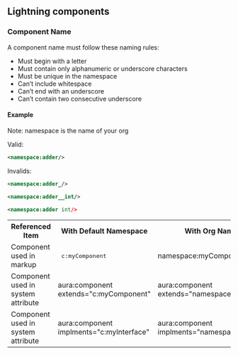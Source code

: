 ## Lightning components


### Component Name

A component name must follow these naming rules:

- Must begin with a letter
- Must contain only alphanumeric or underscore characters
- Must be unique in the namespace
- Can’t include whitespace
- Can’t end with an underscore
- Can’t contain two consecutive underscore

#### Example

Note: namespace is the name of your org


Valid:

```xml
<namespace:adder/>
```

Invalids:

```xml
<namespace:adder_/>

<namespace:adder__int/>

<namespace:adder int/>


```

<table>

 <tr>
   <th>Referenced Item</th>
   <th>With Default Namespace</th>
   <th>With Org Namespace</th>
 </tr>

 <tr>
   <td>Component used in markup	</td>
   <td><pre> c:myComponent</pre>  </td>
   <td> namespace:myComponent </td>
 </tr>

 <tr>
   <td>Component used in system attribute	</td>
   <td> aura:component extends="c:myComponent" </td>
    <td> aura:component extends="namespace:myComponent"</td>
 </tr>

 <tr>
   <td>Component used in system attribute	</td>
   <td> aura:component implments="c:myInterface" </td>
    <td> aura:component implments="namespace:myInterface"</td>
 </tr>

</table>
